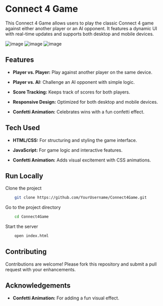 
# Connect 4 Game

This Connect 4 Game allows users to play the classic Connect 4 game against either another player or an AI opponent. It features a dynamic UI with real-time updates and supports both desktop and mobile devices.

![image](https://github.com/user-attachments/assets/4ed133cc-3026-47ee-a9c2-e012ee01758f)
![image](https://github.com/user-attachments/assets/6b12abe3-8b66-48d9-bfe5-273838b71d16)
![image](https://github.com/user-attachments/assets/f6817e41-abcb-437e-9327-274a48fc1e16)


## Features

- **Player vs. Player:** Play against another player on the same device.

- **Player vs. AI:** Challenge an AI opponent with simple logic.

- **Score Tracking:** Keeps track of scores for both players.

- **Responsive Design:** Optimized for both desktop and mobile devices.

- **Confetti Animation:** Celebrates wins with a fun confetti effect.


## Tech Used

- **HTML/CSS:** For structuring and styling the game interface.

- **JavaScript:** For game logic and interactive features.

- **Confetti Animation:** Adds visual excitement with CSS animations.

## Run Locally

Clone the project

```bash
    git clone https://github.com/YourUsername/Connect4Game.git

```

Go to the project directory

```bash
    cd Connect4Game
```

Start the server

```bash
    open index.html
```


## Contributing

Contributions are welcome! Please fork this repository and submit a pull request with your enhancements.

## Acknowledgements

 - **Confetti Animation:** For adding a fun visual effect.

